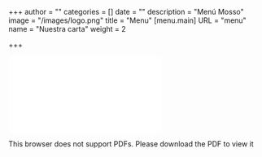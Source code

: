 +++
author = ""
categories = []
date = ""
description = "Menú Mosso"
image = "/images/logo.png"
title = "Menu"
[menu.main]
URL = "menu"
name = "Nuestra carta"
weight = 2

+++

<object data="/images/menu_mosso__3_.pdf" type="application/pdf" width="700px" height="700px">
<embed src="/images/menu_mosso__3_.pdf">
<p>This browser does not support PDFs. Please download the PDF to view it</p>
</embed>
</object>